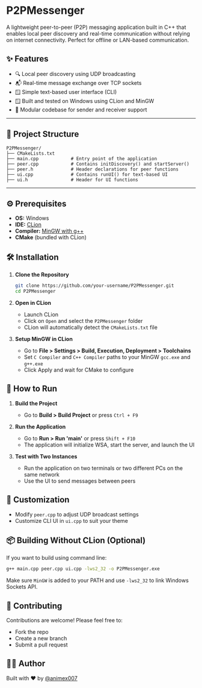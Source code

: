 
# P2PMessenger

A lightweight peer-to-peer (P2P) messaging application built in C++ that enables local peer discovery and real-time communication without relying on internet connectivity. Perfect for offline or LAN-based communication.

## ✨ Features

- 🔍 Local peer discovery using UDP broadcasting
- 📬 Real-time message exchange over TCP sockets
- 🪟 Simple text-based user interface (CLI)
- 🪟 Built and tested on Windows using CLion and MinGW
- 💬 Modular codebase for sender and receiver support

---

## 📂 Project Structure

```
P2PMessenger/
├── CMakeLists.txt
├── main.cpp            # Entry point of the application
├── peer.cpp            # Contains initDiscovery() and startServer()
├── peer.h              # Header declarations for peer functions
├── ui.cpp              # Contains runUI() for text-based UI
├── ui.h                # Header for UI functions
```

---

## ⚙️ Prerequisites

- **OS:** Windows
- **IDE:** [CLion](https://www.jetbrains.com/clion/)
- **Compiler:** [MinGW with g++](https://sourceforge.net/projects/mingw/)
- **CMake** (bundled with CLion)



## 🛠️ Installation

1. **Clone the Repository**

   ```bash
   git clone https://github.com/your-username/P2PMessenger.git
   cd P2PMessenger
   ```

2. **Open in CLion**

   - Launch CLion
   - Click on `Open` and select the `P2PMessenger` folder
   - CLion will automatically detect the `CMakeLists.txt` file

3. **Setup MinGW in CLion**

   - Go to **File > Settings > Build, Execution, Deployment > Toolchains**
   - Set `C Compiler` and `C++ Compiler` paths to your MinGW `gcc.exe` and `g++.exe`
   - Click Apply and wait for CMake to configure



## 🚀 How to Run

1. **Build the Project**

   - Go to **Build > Build Project** or press `Ctrl + F9`

2. **Run the Application**

   - Go to **Run > Run 'main'** or press `Shift + F10`
   - The application will initialize WSA, start the server, and launch the UI

3. **Test with Two Instances**

   - Run the application on two terminals or two different PCs on the same network
   - Use the UI to send messages between peers



## 🔧 Customization

- Modify `peer.cpp` to adjust UDP broadcast settings
- Customize CLI UI in `ui.cpp` to suit your theme



## 📦 Building Without CLion (Optional)

If you want to build using command line:

```bash
g++ main.cpp peer.cpp ui.cpp -lws2_32 -o P2PMessenger.exe
```

Make sure `MinGW` is added to your PATH and use `-lws2_32` to link Windows Sockets API.




## 🙌 Contributing

Contributions are welcome! Please feel free to:

- Fork the repo
- Create a new branch
- Submit a pull request



## 👨‍💻 Author

Built with ❤️ by [@animex007](https://github.com/animex007)

